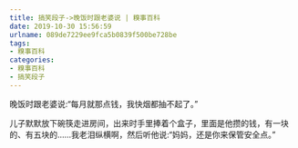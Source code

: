 ```yaml
---
title: 搞笑段子->晚饭时跟老婆说 | 糗事百科
date: 2019-10-30 15:56:59
urlname: 089de7229ee9fca5b0839f500be728be
tags: 
- 糗事百科
categories:
- 糗事百科
- 搞笑段子
---
```

晚饭时跟老婆说:“每月就那点钱，我快烟都抽不起了。”

儿子默默放下碗筷走进房间，出来时手里捧着个盒子，里面是他攒的钱，有一块的、有五块的……我老泪纵横啊，然后听他说:“妈妈，还是你来保管安全点。”


